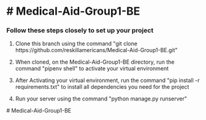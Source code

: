 <h1># Medical-Aid-Group1-BE</h1>
<h3>Follow these steps closely to set up your project</h3>
<ol>
	<li><p>Clone this branch using the command "git clone https://github.com/reskillamericans/Medical-Aid-Group1-BE.git"</p> </li>
	<li> <p>When cloned, on the Medical-Aid-Group1-BE directory, run the command  "pipenv shell" to activate your virtual environment</p> </li>
	<li><p>After Activating your virtual environment, run the command "pip install -r requirements.txt" to install all dependencies you need for the project</p> </li>
	<li> <p>Run your server using the command "python manage.py runserver"</p> </li>
</ol>
# Medical-Aid-Group1-BE
